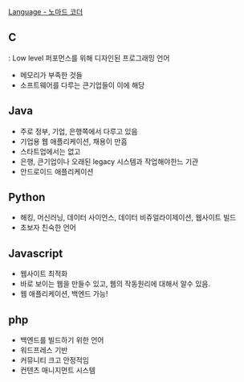 [Language - 노마드 코더](https://youtu.be/p_v_js0mxVc)

## C

: Low level 퍼포먼스를 위해 디자인된 프로그래밍 언어

- 메모리가 부족한 것들
- 소프트웨어를 다루는 큰기업들이 이에 해당

## Java

- 주로 정부, 기업, 은행쪽에서 다루고 있음
- 기업용 웹 애플리케이션, 채용이 만흠
- 스타트업에서는 없고
- 은행, 큰기업이나 오래된 legacy 시스템과 작업해야한느 기관
- 안드로이드 애플리케이션

## Python

- 해킹, 머신러닝, 데이터 사이언스, 데이터 비쥬얼라이제이션, 웹사이트 빌드
- 초보자 친숙한 언어

## Javascript

- 웹사이트 최적화
- 바로 보이는 웹을 만들수 있고, 웹의 작동원리에 대해서 알수 있음.
- 웹 애플리케이션, 백엔드 가능!

## php

- 백엔드를 빌드하기 위한 언어
- 워드프레스 기반
- 커뮤니티 크고 안정적임
- 컨텐츠 매니지먼트 시스템
